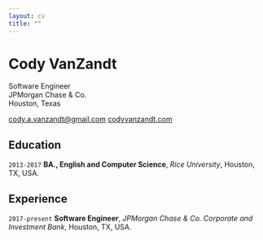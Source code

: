 ```yaml
---
layout: cv
title: ""
---
```

# Cody VanZandt
Software Engineer<br>
JPMorgan Chase & Co.<br>
Houston, Texas<br>

<p>
  <a href="mailto:cody.a.vanzandt@gmail.com">cody.a.vanzandt@gmail.com</a>
  <a href="https://codyvanzandt.com">codyvanzandt.com</a>
</p>

## Education

`2013-2017`
**BA., English and Computer Science**, *Rice University*, Houston, TX, USA.

## Experience

`2017-present`
**Software Engineer**, *JPMorgan Chase & Co. Corporate and Investment Bank*, Houston, TX, USA.


<!-- ### Footer

Last updated: May 2013 -->


